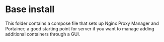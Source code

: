 # Base install

This folder contains a compose file that sets up Nginx Proxy Manager and Portainer; a good starting point for server if you want to manage adding additional containers through a GUI.
